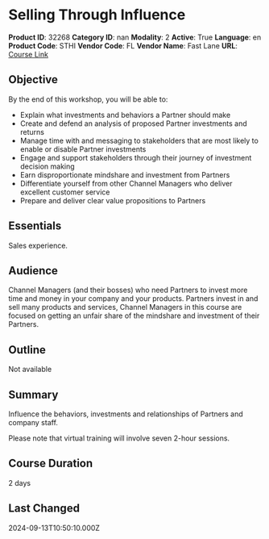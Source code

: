 # Selling Through Influence

**Product ID**: 32268
**Category ID**: nan
**Modality**: 2
**Active**: True
**Language**: en
**Product Code**: STHI
**Vendor Code**: FL
**Vendor Name**: Fast Lane
**URL**: [Course Link](https://www.fastlaneus.com/course/training-sthi)

## Objective
By the end of this workshop, you will be able to:



- Explain what investments and behaviors a Partner should make
- Create and defend an analysis of proposed Partner investments and returns
- Manage time with and messaging to stakeholders that are most likely to enable or disable Partner investments
- Engage and support stakeholders through their journey of investment decision making
- Earn disproportionate mindshare and investment from Partners
- Differentiate yourself from other Channel Managers who deliver excellent customer service
- Prepare and deliver clear value propositions to Partners

## Essentials
Sales experience.

## Audience
Channel Managers (and their bosses) who need Partners to invest more time and money in your company and your products.  Partners invest in and sell many products and services, Channel Managers in this course are focused on getting an unfair share of the mindshare and investment of their Partners.

## Outline
Not available

## Summary
Influence the behaviors, investments and relationships of Partners and company staff.

Please note that virtual training will involve seven 2-hour sessions.

## Course Duration
2 days

## Last Changed
2024-09-13T10:50:10.000Z
